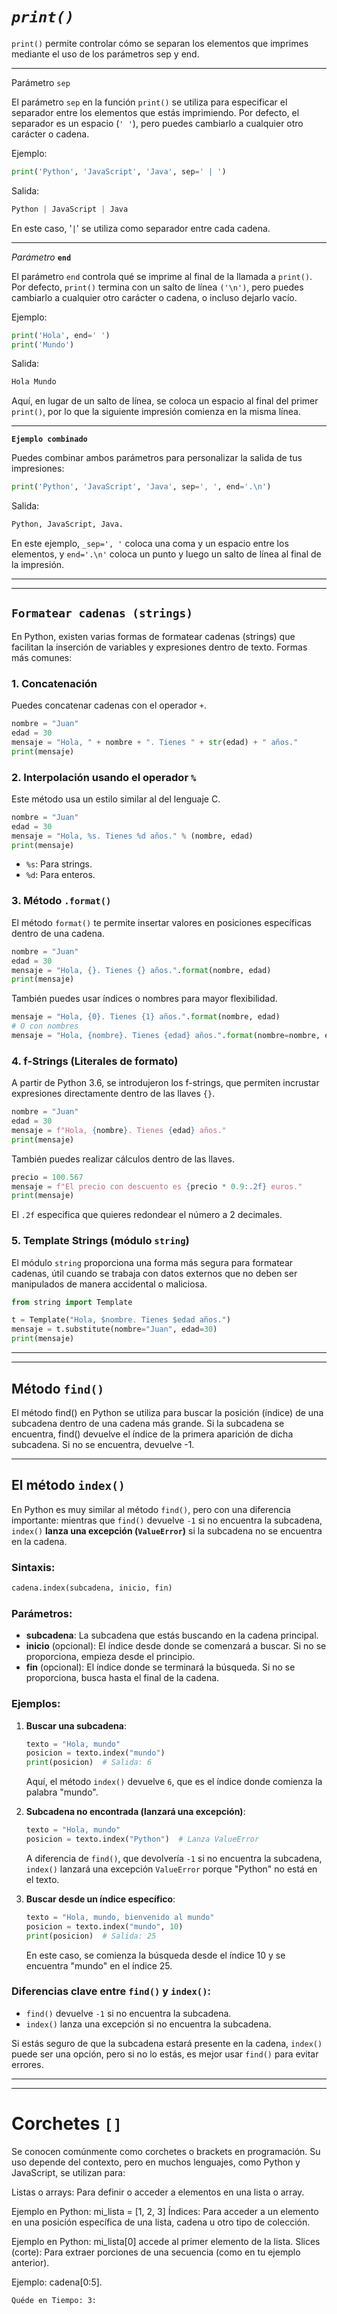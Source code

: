 # _`print()`_

`print()` permite controlar cómo se separan los elementos que imprimes mediante el uso de los parámetros sep y end.

---

Parámetro `sep`

El parámetro `sep` en la función `print()` se utiliza para especificar el separador entre los elementos que estás imprimiendo. Por defecto, el separador es un espacio (`' '`), pero puedes cambiarlo a cualquier otro carácter o cadena.

Ejemplo:

```py
print('Python', 'JavaScript', 'Java', sep=' | ')
```

Salida:

```py
Python | JavaScript | Java
```

En este caso, '`|`' se utiliza como separador entre cada cadena.

---

_Parámetro_ **`end`**

El parámetro `end` controla qué se imprime al final de la llamada a `print()`. Por defecto, `print()` termina con un salto de línea `('\n')`, pero puedes cambiarlo a cualquier otro carácter o cadena, o incluso dejarlo vacío.

Ejemplo:

```py
print('Hola', end=' ')
print('Mundo')
```

Salida:

```py
Hola Mundo
```

Aquí, en lugar de un salto de línea, se coloca un espacio al final del primer `print()`, por lo que la siguiente impresión comienza en la misma línea.

---

**`Ejemplo combinado`**

Puedes combinar ambos parámetros para personalizar la salida de tus impresiones:

```py
print('Python', 'JavaScript', 'Java', sep=', ', end='.\n')
```

Salida:

```py
Python, JavaScript, Java.
```

En este ejemplo, `_sep=', '` coloca una coma y un espacio entre los elementos, y `end='.\n'` coloca un punto y luego un salto de línea al final de la impresión.

---

---

## `Formatear cadenas (strings) `

En Python, existen varias formas de formatear cadenas (strings) que facilitan la inserción de variables y expresiones dentro de texto. Formas más comunes:

### 1. **Concatenación**

Puedes concatenar cadenas con el operador `+`.

```python
nombre = "Juan"
edad = 30
mensaje = "Hola, " + nombre + ". Tienes " + str(edad) + " años."
print(mensaje)
```

### 2. **Interpolación usando el operador `%`**

Este método usa un estilo similar al del lenguaje C.

```python
nombre = "Juan"
edad = 30
mensaje = "Hola, %s. Tienes %d años." % (nombre, edad)
print(mensaje)
```

- `%s`: Para strings.
- `%d`: Para enteros.

### 3. **Método `.format()`**

El método `format()` te permite insertar valores en posiciones específicas dentro de una cadena.

```python
nombre = "Juan"
edad = 30
mensaje = "Hola, {}. Tienes {} años.".format(nombre, edad)
print(mensaje)
```

También puedes usar índices o nombres para mayor flexibilidad.

```python
mensaje = "Hola, {0}. Tienes {1} años.".format(nombre, edad)
# O con nombres
mensaje = "Hola, {nombre}. Tienes {edad} años.".format(nombre=nombre, edad=edad)
```

### 4. **f-Strings (Literales de formato)**

A partir de Python 3.6, se introdujeron los f-strings, que permiten incrustar expresiones directamente dentro de las llaves `{}`.

```python
nombre = "Juan"
edad = 30
mensaje = f"Hola, {nombre}. Tienes {edad} años."
print(mensaje)
```

También puedes realizar cálculos dentro de las llaves.

```python
precio = 100.567
mensaje = f"El precio con descuento es {precio * 0.9:.2f} euros."
print(mensaje)
```

El `.2f` especifica que quieres redondear el número a 2 decimales.

### 5. **Template Strings (módulo `string`)**

El módulo `string` proporciona una forma más segura para formatear cadenas, útil cuando se trabaja con datos externos que no deben ser manipulados de manera accidental o maliciosa.

```python
from string import Template

t = Template("Hola, $nombre. Tienes $edad años.")
mensaje = t.substitute(nombre="Juan", edad=30)
print(mensaje)
```

---

---

## Método `find()`

El método find() en Python se utiliza para buscar la posición (índice) de una subcadena dentro de una cadena más grande. Si la subcadena se encuentra, find() devuelve el índice de la primera aparición de dicha subcadena. Si no se encuentra, devuelve -1.

---

## El método `index()`

En Python es muy similar al método `find()`, pero con una diferencia importante: mientras que `find()` devuelve `-1` si no encuentra la subcadena, `index()` **lanza una excepción (`ValueError`)** si la subcadena no se encuentra en la cadena.

### Sintaxis:

```python
cadena.index(subcadena, inicio, fin)
```

### Parámetros:

- **subcadena**: La subcadena que estás buscando en la cadena principal.
- **inicio** (opcional): El índice desde donde se comenzará a buscar. Si no se proporciona, empieza desde el principio.
- **fin** (opcional): El índice donde se terminará la búsqueda. Si no se proporciona, busca hasta el final de la cadena.

### Ejemplos:

1. **Buscar una subcadena**:

   ```python
   texto = "Hola, mundo"
   posicion = texto.index("mundo")
   print(posicion)  # Salida: 6
   ```

   Aquí, el método `index()` devuelve `6`, que es el índice donde comienza la palabra "mundo".

2. **Subcadena no encontrada (lanzará una excepción)**:

   ```python
   texto = "Hola, mundo"
   posicion = texto.index("Python")  # Lanza ValueError
   ```

   A diferencia de `find()`, que devolvería `-1` si no encuentra la subcadena, `index()` lanzará una excepción `ValueError` porque "Python" no está en el texto.

3. **Buscar desde un índice específico**:
   ```python
   texto = "Hola, mundo, bienvenido al mundo"
   posicion = texto.index("mundo", 10)
   print(posicion)  # Salida: 25
   ```
   En este caso, se comienza la búsqueda desde el índice 10 y se encuentra "mundo" en el índice 25.

### Diferencias clave entre `find()` y `index()`:

- `find()` devuelve `-1` si no encuentra la subcadena.
- `index()` lanza una excepción si no encuentra la subcadena.

Si estás seguro de que la subcadena estará presente en la cadena, `index()` puede ser una opción, pero si no lo estás, es mejor usar `find()` para evitar errores.

---

---

# Corchetes `[]`

Se conocen comúnmente como corchetes o brackets en programación. Su uso depende del contexto, pero en muchos lenguajes, como Python y JavaScript, se utilizan para:

Listas o arrays: Para definir o acceder a elementos en una lista o array.

Ejemplo en Python: mi_lista = [1, 2, 3]
Índices: Para acceder a un elemento en una posición específica de una lista, cadena u otro tipo de colección.

Ejemplo en Python: mi_lista[0] accede al primer elemento de la lista.
Slices (corte): Para extraer porciones de una secuencia (como en tu ejemplo anterior).

Ejemplo: cadena[0:5].

`Quéde en Tiempo: 3:`
